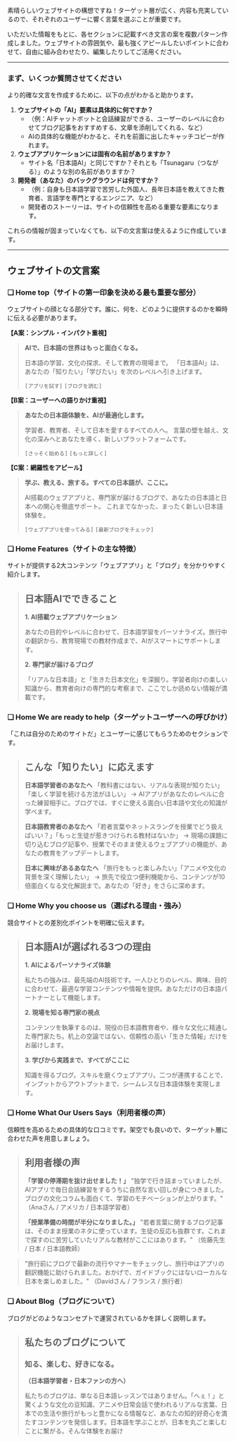 素晴らしいウェブサイトの構想ですね！ターゲット層が広く、内容も充実しているので、それぞれのユーザーに響く言葉を選ぶことが重要です。

いただいた情報をもとに、各セクションに記載すべき文言の案を複数パターン作成しました。ウェブサイトの雰囲気や、最も強くアピールしたいポイントに合わせて、自由に組み合わせたり、編集したりしてご活用ください。

---

### まず、いくつか質問させてください

より的確な文言を作成するために、以下の点がわかると助かります。

1.  **ウェブサイトの「AI」要素は具体的に何ですか？**
    *   （例：AIチャットボットと会話練習ができる、ユーザーのレベルに合わせてブログ記事をおすすめする、文章を添削してくれる、など）
    *   AIの具体的な機能がわかると、それを前面に出したキャッチコピーが作れます。
2.  **ウェブアプリケーションには固有の名前がありますか？**
    *   サイト名「日本語AI」と同じですか？それとも「Tsunagaru（つながる）」のような別の名前がありますか？
3.  **開発者（あなた）のバックグラウンドは何ですか？**
    *   （例：自身も日本語学習で苦労した外国人、長年日本語を教えてきた教育者、言語学を専門とするエンジニア、など）
    *   開発者のストーリーは、サイトの信頼性を高める重要な要素になります。

これらの情報が固まっていなくても、以下の文言案は使えるように作成しています。

---

## ウェブサイトの文言案

### ❏ Home top（サイトの第一印象を決める最も重要な部分）

ウェブサイトの顔となる部分です。誰に、何を、どのように提供するのかを瞬時に伝える必要があります。

**【A案：シンプル・インパクト重視】**

> **AIで、日本語の世界はもっと面白くなる。**
>
> 日本語の学習、文化の探求、そして教育の現場まで。
> 「日本語AI」は、あなたの「知りたい」「学びたい」を次のレベルへ引き上げます。
>
> `[アプリを試す]` `[ブログを読む]`

**【B案：ユーザーへの語りかけ重視】**

> **あなたの日本語体験を、AIが最適化します。**
>
> 学習者、教育者、そして日本を愛するすべての人へ。
> 言葉の壁を越え、文化の深みへとあなたを導く、新しいプラットフォームです。
>
> `[さっそく始める]` `[もっと詳しく]`

**【C案：網羅性をアピール】**

> **学ぶ、教える、旅する。すべての日本語が、ここに。**
>
> AI搭載のウェブアプリと、専門家が届けるブログで、あなたの日本語と日本への関心を徹底サポート。
> これまでなかった、まったく新しい日本語体験を。
>
> `[ウェブアプリを使ってみる]` `[最新ブログをチェック]`

### ❏ Home Features（サイトの主な特徴）

サイトが提供する2大コンテンツ「ウェブアプリ」と「ブログ」を分かりやすく紹介します。

> ## **日本語AIでできること**
>
> **1. AI搭載ウェブアプリケーション**
>
> あなたの目的やレベルに合わせて、日本語学習をパーソナライズ。旅行中の翻訳から、教育現場での教材作成まで、AIがスマートにサポートします。
>
> **2. 専門家が届けるブログ**
>
> 「リアルな日本語」と「生きた日本文化」を深掘り。学習者向けの楽しい知識から、教育者向けの専門的な考察まで、ここでしか読めない情報が満載です。

### ❏ Home We are ready to help（ターゲットユーザーへの呼びかけ）

「これは自分のためのサイトだ」とユーザーに感じてもらうためのセクションです。

> ## **こんな「知りたい」に応えます**
>
> **日本語学習者のあなたへ**
> 「教科書にはない、リアルな表現が知りたい」「楽しく学習を続ける方法がほしい」
> → AIアプリがあなたのレベルに合った練習相手に。ブログでは、すぐに使える面白い日本語や文化の知識が学べます。
>
> **日本語教育者のあなたへ**
> 「若者言葉やネットスラングを授業でどう扱えばいい？」「もっと生徒が惹きつけられる教材はないか」
> → 現場の課題に切り込むブログ記事や、授業でそのまま使えるウェブアプリの機能が、あなたの教育をアップデートします。
>
> **日本に興味があるあなたへ**
> 「旅行をもっと楽しみたい」「アニメや文化の背景を深く理解したい」
> → 旅先で役立つ便利機能から、コンテンツが10倍面白くなる文化解説まで。あなたの「好き」をさらに深めます。

### ❏ Home Why you choose us（選ばれる理由・強み）

競合サイトとの差別化ポイントを明確に伝えます。

> ## **日本語AIが選ばれる3つの理由**
>
> **1. AIによるパーソナライズ体験**
>
> 私たちの強みは、最先端のAI技術です。一人ひとりのレベル、興味、目的に合わせて、最適な学習コンテンツや情報を提供。あなただけの日本語パートナーとして機能します。
>
> **2. 現場を知る専門家の視点**
>
> コンテンツを執筆するのは、現役の日本語教育者や、様々な文化に精通した専門家たち。机上の空論ではない、信頼性の高い「生きた情報」だけをお届けします。
>
> **3. 学びから実践まで、すべてがここに**
>
> 知識を得るブログ。スキルを磨くウェブアプリ。二つが連携することで、インプットからアウトプットまで、シームレスな日本語体験を実現します。

### ❏ Home What Our Users Says（利用者様の声）

信頼性を高めるための具体的な口コミです。架空でも良いので、ターゲット層に合わせた声を用意しましょう。

> ## **利用者様の声**
>
> **「学習の停滞期を抜け出せました！」**
> "独学で行き詰まっていましたが、AIアプリで毎日会話練習をするうちに自然な言い回しが身につきました。ブログの文化コラムも面白くて、学習のモチベーションが上がります。"
> （Anaさん / アメリカ / 日本語学習者）
>
> **「授業準備の時間が半分になりました。」**
> "若者言葉に関するブログ記事は、そのまま授業のネタに使っています。生徒の反応も抜群です。これまで探すのに苦労していたリアルな教材がここにはあります。"
> （佐藤先生 / 日本 / 日本語教師）
>

> "旅行前にブログで最新の流行やマナーをチェックし、旅行中はアプリの翻訳機能に助けられました。おかげで、ガイドブックにはないローカルな日本を楽しめました。"
> （Davidさん / フランス / 旅行者）

### ❏ About Blog（ブログについて）

ブログがどのようなコンセプトで運営されているかを詳しく説明します。

> ## **私たちのブログについて**
>
> ### **知る、楽しむ、好きになる。**
> **（日本語学習者・日本ファンの方へ）**
>
> 私たちのブログは、単なる日本語レッスンではありません。「へぇ！」と驚くような文化の豆知識、アニメや日常会話で使われるリアルな言葉、日本での生活や旅行がもっと豊かになる情報など、あなたの知的好奇心を満たすコンテンツを発信します。日本語を学ぶことが、日本を丸ごと楽しむことに繋がる。そんな体験をお届け